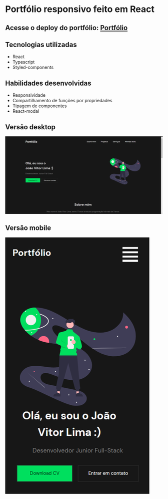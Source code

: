 # Portfólio responsivo feito em React

## Acesse o deploy do portfólio: [Portfólio](https://portifolio-cyhwaz2vc-jvolima.vercel.app/)

## Tecnologias utilizadas
- React
- Typescript
- Styled-components

## Habilidades desenvolvidas
- Responsividade 
- Compartilhamento de funções por propriedades
- Tipagem de componentes
- React-modal

## Versão desktop
![Foto portfólio](./foto_portfolio.png)

## Versão mobile
![Foto portfólio](./mobile.png)

